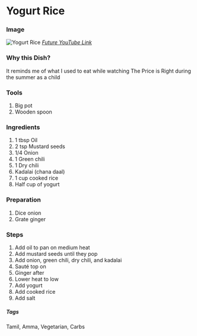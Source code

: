 # Yogurt Rice

### Image
![Yogurt Rice](yogurt-rice.jpg)
[*Future YouTube Link*]()

### Why this Dish?
It reminds me of what I used to eat while watching The Price is Right during the summer as a child

### Tools
1. Big pot
1. Wooden spoon

### Ingredients
1. 1 tbsp Oil
1. 2 tsp Mustard seeds
1. 1/4 Onion
1. 1 Green chili 
1. 1 Dry chili 
1. Kadalai (chana daal)
1. 1 cup cooked rice
1. Half cup of yogurt

### Preparation
1. Dice onion
1. Grate ginger

### Steps
1. Add oil to pan on medium heat
1. Add mustard seeds until they  pop
1. Add onion, green chili, dry chili, and kadalai
1. Sauté top on
1. Ginger after
1. Lower heat to low
1. Add yogurt
1. Add cooked rice
1. Add salt 

##### Tags
Tamil, Amma, Vegetarian, Carbs